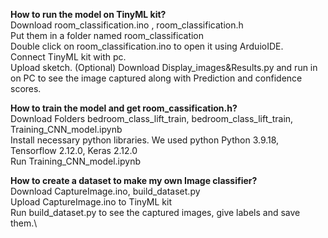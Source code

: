 **How to run the model on TinyML kit?** \
Download  room_classification.ino , room_classification.h\
Put them in a folder named room_classification\
Double click on room_classification.ino to open it using ArduioIDE.\
Connect TinyML kit with pc.\
Upload sketch.
(Optional) Download Display_images&Results.py and run in on PC to see the image captured along with Prediction and confidence scores.

**How to train the model and get room_cassification.h?** \
Download Folders bedroom_class_lift_train, bedroom_class_lift_train, Training_CNN_model.ipynb\
Install necessary python libraries. We used python Python 3.9.18, Tensorflow 2.12.0, Keras 2.12.0\
Run Training_CNN_model.ipynb


**How to create a dataset to make my own Image classifier?** \
Download CaptureImage.ino, build_dataset.py\
Upload CaptureImage.ino to TinyML kit\
Run build_dataset.py to see the captured images, give labels and save them.\
